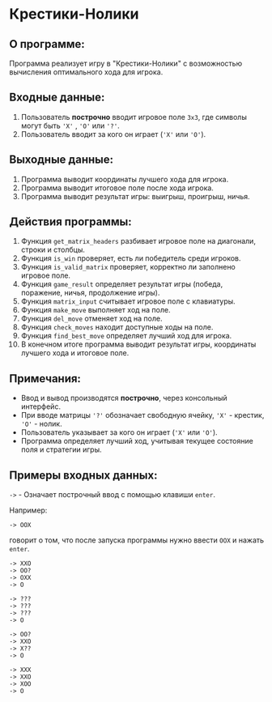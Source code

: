 # Крестики-Нолики
## О программе:
Программа реализует игру в "Крестики-Нолики" с возможностью вычисления оптимального хода для игрока.
## **Входные данные:**
1. Пользователь **построчно** вводит игровое поле `3x3`, где символы могут быть `'X'` , `'O'` или `'?'`.
2. Пользователь вводит за кого он играет (`'X'` или `'O'`).
## **Выходные данные:**
1. Программа выводит координаты лучшего хода для игрока.
2. Программа выводит итоговое поле после хода игрока.
3. Программа выводит результат игры: выигрыш, проигрыш, ничья.
## **Действия программы:**
1. Функция `get_matrix_headers` разбивает игровое поле на диагонали, строки и столбцы.
2. Функция `is_win` проверяет, есть ли победитель среди игроков.
3. Функция `is_valid_matrix` проверяет, корректно ли заполнено игровое поле.
4. Функция `game_result` определяет результат игры (победа, поражение, ничья, продолжение игры).
5. Функция `matrix_input` считывает игровое поле с клавиатуры.
6. Функция `make_move` выполняет ход на поле.
7. Функция `del_move` отменяет ход на поле.
8. Функция `check_moves` находит доступные ходы на поле.
9. Функция `find_best_move` определяет лучший ход для игрока.
10. В конечном итоге программа выводит результат игры, координаты лучшего хода и итоговое поле.

## **Примечания:**
- Ввод и вывод производятся **построчно**, через консольный интерфейс.
- При вводе матрицы `'?'` обозначает свободную ячейку, `'X'` - крестик, `'O'` - нолик.
- Пользователь указывает за кого он играет (`'X'` или `'O'`).
- Программа определяет лучший ход, учитывая текущее состояние поля и стратегии игры.

## Примеры входных данных:

`->` - Означает построчный ввод с помощью клавиши `enter`. 

Например:
```
-> OOX
```
говорит о том, что после запуска программы нужно ввести `OOX` и нажать `enter`.

```
-> XXO
-> OO?
-> OXX
-> O
```

```
-> ???
-> ???
-> ???
-> O
```

```
-> OO?
-> XXO
-> X??
-> O
```

```
-> XXX
-> XXO
-> XOO
-> O
```

